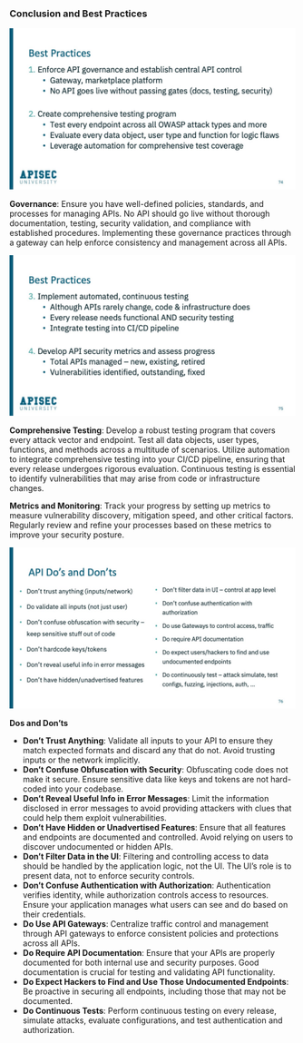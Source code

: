 ### Conclusion and Best Practices

![](/API%20Security%20Fundamentals/images/d8fe40-624-0738-7e40-7c20dad14ca_73.jpg)

**Governance**: Ensure you have well-defined policies, standards, and processes for managing APIs. No API should go live without thorough documentation, testing, security validation, and compliance with established procedures. Implementing these governance practices through a gateway can help enforce consistency and management across all APIs.  

![](/API%20Security%20Fundamentals/images/bf5b7c0-32bf-ee4-567-34d183ea5068_74.jpg)

**Comprehensive Testing**: Develop a robust testing program that covers every attack vector and endpoint. Test all data objects, user types, functions, and methods across a multitude of scenarios. Utilize automation to integrate comprehensive testing into your CI/CD pipeline, ensuring that every release undergoes rigorous evaluation. Continuous testing is essential to identify vulnerabilities that may arise from code or infrastructure changes.  

**Metrics and Monitoring**: Track your progress by setting up metrics to measure vulnerability discovery, mitigation speed, and other critical factors. Regularly review and refine your processes based on these metrics to improve your security posture.  

![](/API%20Security%20Fundamentals/images/62b3047-51c4-60bc-6f64-324375d7c20_75.jpg)

**Dos and Don’ts**

- **Don’t Trust Anything**: Validate all inputs to your API to ensure they match expected formats and discard any that do not. Avoid trusting inputs or the network implicitly.  
- **Don’t Confuse Obfuscation with Security**: Obfuscating code does not make it secure. Ensure sensitive data like keys and tokens are not hard-coded into your codebase.  
- **Don’t Reveal Useful Info in Error Messages**: Limit the information disclosed in error messages to avoid providing attackers with clues that could help them exploit vulnerabilities.  
- **Don’t Have Hidden or Unadvertised Features**: Ensure that all features and endpoints are documented and controlled. Avoid relying on users to discover undocumented or hidden APIs.  
- **Don’t Filter Data in the UI**: Filtering and controlling access to data should be handled by the application logic, not the UI. The UI’s role is to present data, not to enforce security controls.  
- **Don’t Confuse Authentication with Authorization**: Authentication verifies identity, while authorization controls access to resources. Ensure your application manages what users can see and do based on their credentials.  
- **Do Use API Gateways**: Centralize traffic control and management through API gateways to enforce consistent policies and protections across all APIs.  
- **Do Require API Documentation**: Ensure that your APIs are properly documented for both internal use and security purposes. Good documentation is crucial for testing and validating API functionality.  
- **Do Expect Hackers to Find and Use Those Undocumented Endpoints**: Be proactive in securing all endpoints, including those that may not be documented.  
- **Do Continuous Tests**: Perform continuous testing on every release, simulate attacks, evaluate configurations, and test authentication and authorization. 
